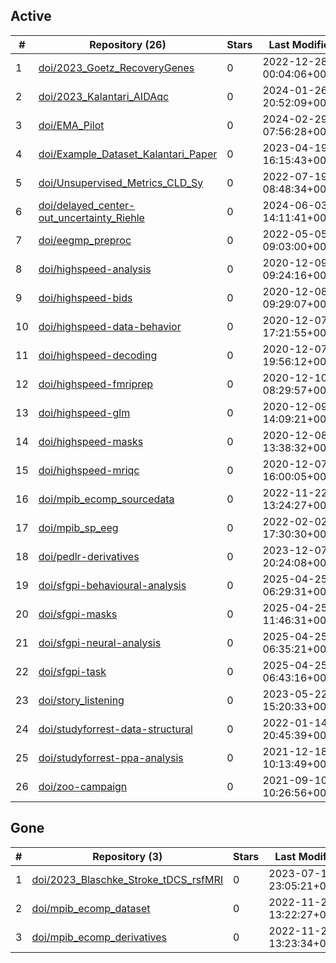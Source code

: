 ## Active
| # | Repository (26) | Stars | Last Modified |
| --- | --- | --- | --- |
| 1 | [doi/2023_Goetz_RecoveryGenes](https://gin.g-node.org/doi/2023_Goetz_RecoveryGenes) | 0 | 2022-12-28 00:04:06+00:00 |
| 2 | [doi/2023_Kalantari_AIDAqc](https://gin.g-node.org/doi/2023_Kalantari_AIDAqc) | 0 | 2024-01-26 20:52:09+00:00 |
| 3 | [doi/EMA_Pilot](https://gin.g-node.org/doi/EMA_Pilot) | 0 | 2024-02-29 07:56:28+00:00 |
| 4 | [doi/Example_Dataset_Kalantari_Paper](https://gin.g-node.org/doi/Example_Dataset_Kalantari_Paper) | 0 | 2023-04-19 16:15:43+00:00 |
| 5 | [doi/Unsupervised_Metrics_CLD_Sy](https://gin.g-node.org/doi/Unsupervised_Metrics_CLD_Sy) | 0 | 2022-07-19 08:48:34+00:00 |
| 6 | [doi/delayed_center-out_uncertainty_Riehle](https://gin.g-node.org/doi/delayed_center-out_uncertainty_Riehle) | 0 | 2024-06-03 14:11:41+00:00 |
| 7 | [doi/eegmp_preproc](https://gin.g-node.org/doi/eegmp_preproc) | 0 | 2022-05-05 09:03:00+00:00 |
| 8 | [doi/highspeed-analysis](https://gin.g-node.org/doi/highspeed-analysis) | 0 | 2020-12-09 09:24:16+00:00 |
| 9 | [doi/highspeed-bids](https://gin.g-node.org/doi/highspeed-bids) | 0 | 2020-12-08 09:29:07+00:00 |
| 10 | [doi/highspeed-data-behavior](https://gin.g-node.org/doi/highspeed-data-behavior) | 0 | 2020-12-07 17:21:55+00:00 |
| 11 | [doi/highspeed-decoding](https://gin.g-node.org/doi/highspeed-decoding) | 0 | 2020-12-07 19:56:12+00:00 |
| 12 | [doi/highspeed-fmriprep](https://gin.g-node.org/doi/highspeed-fmriprep) | 0 | 2020-12-10 08:29:57+00:00 |
| 13 | [doi/highspeed-glm](https://gin.g-node.org/doi/highspeed-glm) | 0 | 2020-12-09 14:09:21+00:00 |
| 14 | [doi/highspeed-masks](https://gin.g-node.org/doi/highspeed-masks) | 0 | 2020-12-08 13:38:32+00:00 |
| 15 | [doi/highspeed-mriqc](https://gin.g-node.org/doi/highspeed-mriqc) | 0 | 2020-12-07 16:00:05+00:00 |
| 16 | [doi/mpib_ecomp_sourcedata](https://gin.g-node.org/doi/mpib_ecomp_sourcedata) | 0 | 2022-11-22 13:24:27+00:00 |
| 17 | [doi/mpib_sp_eeg](https://gin.g-node.org/doi/mpib_sp_eeg) | 0 | 2022-02-02 17:30:30+00:00 |
| 18 | [doi/pedlr-derivatives](https://gin.g-node.org/doi/pedlr-derivatives) | 0 | 2023-12-07 20:24:08+00:00 |
| 19 | [doi/sfgpi-behavioural-analysis](https://gin.g-node.org/doi/sfgpi-behavioural-analysis) | 0 | 2025-04-25 06:29:31+00:00 |
| 20 | [doi/sfgpi-masks](https://gin.g-node.org/doi/sfgpi-masks) | 0 | 2025-04-25 11:46:31+00:00 |
| 21 | [doi/sfgpi-neural-analysis](https://gin.g-node.org/doi/sfgpi-neural-analysis) | 0 | 2025-04-25 06:35:21+00:00 |
| 22 | [doi/sfgpi-task](https://gin.g-node.org/doi/sfgpi-task) | 0 | 2025-04-25 06:43:16+00:00 |
| 23 | [doi/story_listening](https://gin.g-node.org/doi/story_listening) | 0 | 2023-05-22 15:20:33+00:00 |
| 24 | [doi/studyforrest-data-structural](https://gin.g-node.org/doi/studyforrest-data-structural) | 0 | 2022-01-14 20:45:39+00:00 |
| 25 | [doi/studyforrest-ppa-analysis](https://gin.g-node.org/doi/studyforrest-ppa-analysis) | 0 | 2021-12-18 10:13:49+00:00 |
| 26 | [doi/zoo-campaign](https://gin.g-node.org/doi/zoo-campaign) | 0 | 2021-09-10 10:26:56+00:00 |

## Gone
| # | Repository (3) | Stars | Last Modified |
| --- | --- | --- | --- |
| 1 | [doi/2023_Blaschke_Stroke_tDCS_rsfMRI](https://gin.g-node.org/doi/2023_Blaschke_Stroke_tDCS_rsfMRI) | 0 | 2023-07-17 23:05:21+00:00 |
| 2 | [doi/mpib_ecomp_dataset](https://gin.g-node.org/doi/mpib_ecomp_dataset) | 0 | 2022-11-22 13:22:27+00:00 |
| 3 | [doi/mpib_ecomp_derivatives](https://gin.g-node.org/doi/mpib_ecomp_derivatives) | 0 | 2022-11-22 13:23:34+00:00 |
